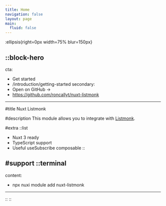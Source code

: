 ```yaml
---
title: Home
navigation: false
layout: page
main:
  fluid: false
---
```


:ellipsis{right=0px width=75% blur=150px}

::block-hero
---
cta:
  - Get started
  - /introduction/getting-started
secondary:
  - Open on GitHub →
  - https://github.com/roncallyt/nuxt-listmonk
---

#title
Nuxt Listmonk

#description
This module allows you to integrate with [Listmonk](https://listmonk.app).

#extra
  ::list
  - Nuxt 3 ready
  - TypeScript support
  - Useful useSubscribe composable
  ::

#support
  ::terminal
  ---
  content:
  - npx nuxi module add nuxt-listmonk
  ---
  ::
::
